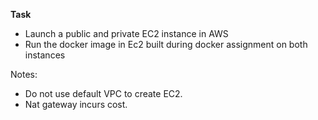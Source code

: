 **Task**

- Launch a public and private EC2 instance in AWS 
- Run the docker image in Ec2 built during docker assignment on both instances 

Notes:
- Do not use default VPC to create EC2.
- Nat gateway incurs cost. 

